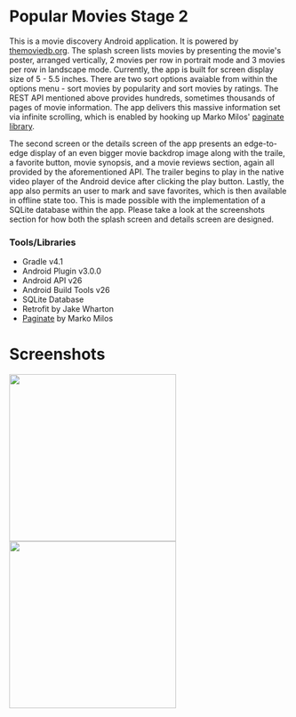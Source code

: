 # Popular Movies Stage 2
This is a movie discovery Android application. It is powered by [themoviedb.org](https://www.themoviedb.org/documentation/api).
The splash screen lists movies by presenting the movie's poster, arranged vertically, 2 movies per row in portrait mode and 
3 movies per row in landscape mode. Currently, the app is built for screen display size of 5 - 5.5 inches. There are two sort
options avaiable from within the options menu - sort movies by popularity and sort movies by ratings. The REST API mentioned 
above provides hundreds, sometimes thousands of pages of movie information. The app delivers this massive information set via 
infinite scrolling, which is enabled by hooking up Marko Milos' [paginate library](https://github.com/MarkoMilos/Paginate). 

The second screen or the details screen of the app presents an edge-to-edge display of an even bigger movie backdrop image 
along with the traile, a favorite button, movie synopsis, and a movie reviews section, again all provided by the aforementioned 
API. The trailer begins to play in the native video player of the Android device after clicking the play button. Lastly, the 
app also permits an user to mark and save favorites, which is then available in offline state too. This is made possible with 
the implementation of a SQLite database within the app. Please take a look at the screenshots section for how both the splash 
screen and details screen are designed.

### Tools/Libraries
* Gradle v4.1
* Android Plugin v3.0.0
* Android API v26
* Android Build Tools v26
* SQLite Database
* Retrofit by Jake Wharton
* [Paginate](https://github.com/MarkoMilos/Paginate) by Marko Milos

# Screenshots
<img src="https://github.com/SrChip15/popular-movies-stage-2/blob/master/splash_screen.png"
width="300"/>
<img src="https://github.com/SrChip15/popular-movies-stage-2/blob/master/details_screen.png"
width="300"/>

